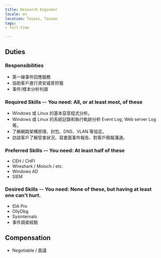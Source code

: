 ```yaml
---
title: Research Engineer
locale: en
location: Taipei, Taiwan
tags:
- full-time

---
```

## Duties

### Responsibilities

* 第一線事件回應服務
* 協助客戶進行資安威脅狩獵
* 事件/樣本分析判讀

### Required Skills -- You need: All, or at least most, of these

* Windows 或 Linux 的基本惡意程式分析。
* Windows 或 Linux 的系統記錄和執行軌跡分析 Event Log, Web server Log 等。
* 了解網路架構原理、封包、DNS、VLAN 等協定。
* 訪談客戶了解受害狀況、寫書面事件報告、對客戶簡報溝通。

### Preferred Skills -- You need: At least half of these

* CEH / CHFI
* Wireshark / Moloch / etc.
* Windows AD
* SIEM

### Desired Skills -- You need: None of these, but having at least one can't hurt.

* IDA Pro
* OllyDbg
* Sysinternals
* 事件調查經驗

## Compensation

* Negotiable / 面議